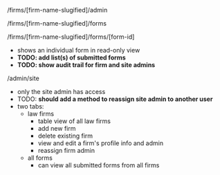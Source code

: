 /firms/[firm-name-slugified]/admin

/firms/[firm-name-slugified]/forms

/firms/[firm-name-slugified]/forms/[form-id]
- shows an individual form in read-only view
- **TODO: add list(s) of submitted forms**
- **TODO: show audit trail for firm and site admins**

/admin/site
- only the site admin has access
- TODO: **should add a method to reassign site admin to another user**
- two tabs:
  - law firms
    - table view of all law firms
    - add new firm
    - delete existing firm
    - view and edit a firm's profile info and admin
    - reassign firm admin
  - all forms
    - can view all submitted forms from all firms